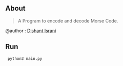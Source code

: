 ## About 
> A Program to encode and decode Morse Code.


@author : [Dishant Israni](https://github.com/DishantIsrani)

## Run
``` python3 main.py```



